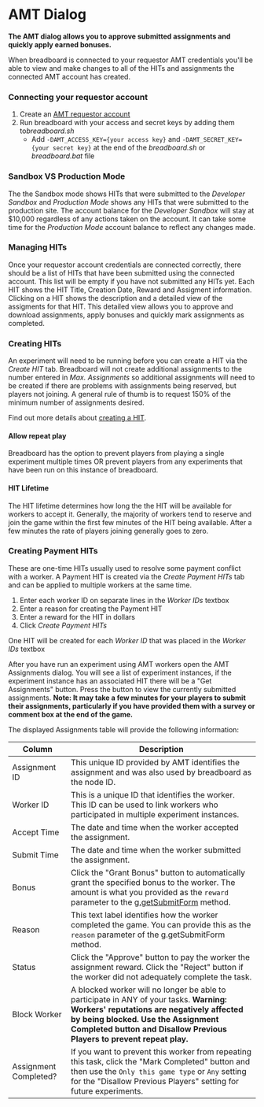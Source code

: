 # AMT Dialog

**The AMT dialog allows you to approve submitted assignments and quickly apply earned bonuses.**

When breadboard is connected to your requestor AMT credentials you'll be able to view and make changes to all of the HITs and assignments the connected AMT account has created.

### Connecting your requestor account
1. Create an [AMT requestor account](../deployment/amt.md#creating-an-amt-requestor-account)
2. Run breadboard with your access and secret keys by adding them to*breadboard.sh*
	- Add `-DAMT_ACCESS_KEY={your access key}` and `-DAMT_SECRET_KEY={your secret key}` at the end of the *breadboard.sh* or *breadboard.bat* file

### Sandbox VS Production Mode
The the Sandbox mode shows HITs that were submitted to the *Developer Sandbox* and *Production Mode* shows any HITs that were submitted to the production site. The account balance for the *Developer Sandbox* will stay at $10,000 regardless of any actions taken on the account. It can take some time for the *Production Mode* account balance to reflect any changes made.

### Managing HITs
Once your requestor account credentials are connected correctly, there should be a list of HITs that have been submitted using the connected account. This list will be empty if you have not submitted any HITs yet. Each HIT shows the HIT Title, Creation Date, Reward and Assigment information. Clicking on a HIT shows the description and a detailed view of the assigments for that HIT. This detailed view allows you to approve and download assignments, apply bonuses and quickly mark assignments as completed.


### Creating HITs
An experiment will need to be running before you can create a HIT via the *Create HIT* tab. Breadboard will not create additional assignments to the number entered in *Max. Assignments* so additional assignments will need to be created if there are problems with assignments being reserved, but players not joining. A general rule of thumb is to request 150% of the minimum number of assignments desired.

Find out more details about [creating a HIT](../deployment/amt.md#creating-a-hit).

#### Allow repeat play
Breadboard has the option to prevent players from playing a single experiment multiple times OR prevent players from any experiments that have been run on this instance of breadboard.

#### HIT Lifetime
The HIT lifetime determines how long the the HIT will be available for workers to accept it. Generally, the majority of workers tend to reserve and join the game within the first few minutes of the HIT being available. After a few minutes the rate of players joining generally goes to zero.

### Creating Payment HITs
These are one-time HITs usually used to resolve some payment conflict with a worker. A Payment HIT is created via the *Create Payment HITs* tab and can be applied to multiple workers at the same time.
1. Enter each worker ID on separate lines in the *Worker IDs* textbox
2. Enter a reason for creating the Payment HIT
3. Enter a reward for the HIT in dollars
4. Click *Create Payment HITs*

One HIT will be created for each *Worker ID* that was placed in the *Worker IDs* textbox


After you have run an experiment using AMT workers open the AMT Assignments dialog. You will see a list of experiment instances, if the experiment instance has an associated HIT there will be a "Get Assignments" button. Press the button to view the currently submitted assignments. **Note: It may take a few minutes for your players to submit their assignments, particularly if you have provided them with a survey or comment box at the end of the game.**

The displayed Assignments table will provide the following information:

| Column                         | Description |
|--------------------------------|-------------|
| Assignment ID                  | This unique ID provided by AMT identifies the assignment and was also used by breadboard as the node ID. | 
| Worker ID                      | This is a unique ID that identifies the worker. This ID can be used to link workers who participated in multiple experiment instances. |
| Accept Time                    | The date and time when the worker accepted the assignment. |
| Submit Time                    | The date and time when the worker submitted the assignment. |
| Bonus                          | Click the "Grant Bonus" button to automatically grant the specified bonus to the worker. The amount is what you provided as the ```reward``` parameter to the [g.getSubmitForm](../scripting/language-reference.md#g-getsubmitform-player-bonus-reason-sandbox-comments) method. |
| Reason                         | This text label identifies how the worker completed the game. You can provide this as the ```reason``` parameter of the g.getSubmitForm method. |
| Status                         | Click the "Approve" button to pay the worker the assignment reward. Click the "Reject" button if the worker did not adequately complete the task. |
| Block Worker                   | A blocked worker will no longer be able to participate in ANY of your tasks. **Warning: Workers' reputations are negatively affected by being blocked. Use the Assignment Completed button and Disallow Previous Players to prevent repeat play.** |
| Assignment Completed?          | If you want to prevent this worker from repeating this task, click the "Mark Completed" button and then use the ```Only this game type``` or ```Any``` setting for the "Disallow Previous Players" setting for future experiments. |
